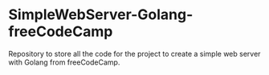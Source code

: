 # SimpleWebServer-Golang-freeCodeCamp
Repository to store all the code for the project to create a simple web server with Golang from freeCodeCamp.
